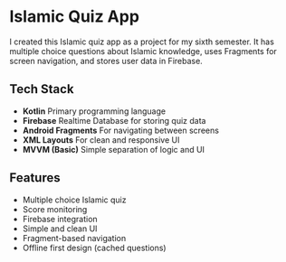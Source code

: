 # Islamic Quiz App

I created this Islamic quiz app as a project for my sixth semester. 
It has multiple choice questions about Islamic knowledge, uses Fragments for screen navigation, and stores user data in Firebase.

## Tech Stack

- **Kotlin** Primary programming language  
- **Firebase** Realtime Database for storing quiz data  
- **Android Fragments** For navigating between screens  
- **XML Layouts** For clean and responsive UI  
- **MVVM (Basic)** Simple separation of logic and UI
  
## Features

- Multiple choice Islamic quiz  
- Score monitoring  
- Firebase integration  
- Simple and clean UI  
- Fragment-based navigation  
- Offline first design (cached questions)

